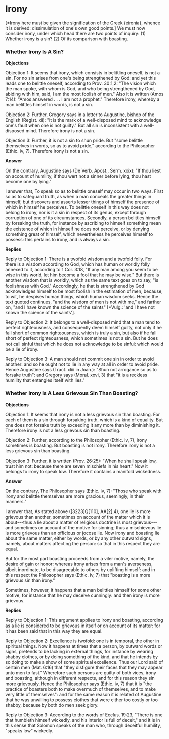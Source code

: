 # Irony

[*Irony here must be given the signification of the   Greek {eironia}, whence it is derived: dissimulation of one's own good   points.]  We must now consider irony, under which head there are two points of inquiry:
(1) Whether irony is a sin?
(2) Of its comparison with boasting.
### Whether Irony Is A Sin?

**Objections**

Objection 1: It seems that irony, which consists in belittling oneself, is not a sin. For no sin arises from one's being strengthened by God: and yet this leads one to belittle oneself, according to Prov. 30:1,2: "The vision which the man spoke, with whom is God, and who being strengthened by God, abiding with him, said, I am the most foolish of men." Also it is written (Amos 7:14): "Amos answered . . . I am not a prophet." Therefore irony, whereby a man belittles himself in words, is not a sin.

Objection 2: Further, Gregory says in a letter to Augustine, bishop of the English (Regist. xii): "It is the mark of a well-disposed mind to acknowledge one's fault when one is not guilty." But all sin is inconsistent with a well-disposed mind. Therefore irony is not a sin.

Objection 3: Further, it is not a sin to shun pride. But "some belittle themselves in words, so as to avoid pride," according to the Philosopher (Ethic. iv, 7). Therefore irony is not a sin.

**Answer**

On the contrary, Augustine says (De Verb. Apost., Serm. xxix): "If thou liest on account of humility, if thou wert not a sinner before lying, thou hast become one by lying."

I answer that, To speak so as to belittle oneself may occur in two ways. First so as to safeguard truth, as when a man conceals the greater things in himself, but discovers and asserts lesser things of himself the presence of which in himself he perceives. To belittle oneself in this way does not belong to irony, nor is it a sin in respect of its genus, except through corruption of one of its circumstances. Secondly, a person belittles himself by forsaking the truth, for instance by ascribing to himself something mean the existence of which in himself he does not perceive, or by denying something great of himself, which nevertheless he perceives himself to possess: this pertains to irony, and is always a sin.

**Replies**

Reply to Objection 1: There is a twofold wisdom and a twofold folly. For there is a wisdom according to God, which has human or worldly folly annexed to it, according to 1 Cor. 3:18, "If any man among you seem to be wise in this world, let him become a fool that he may be wise." But there is another wisdom that is worldly, which as the same text goes on to say, "is foolishness with God." Accordingly, he that is strengthened by God acknowledges himself to be most foolish in the estimation of men, because, to wit, he despises human things, which human wisdom seeks. Hence the text quoted continues, "and the wisdom of men is not with me," and farther on, "and I have known the science of the saints" [*Vulg.: 'and I have not known the science of the saints'].

Reply to Objection 2: It belongs to a well-disposed mind that a man tend to perfect righteousness, and consequently deem himself guilty, not only if he fall short of common righteousness, which is truly a sin, but also if he fall short of perfect righteousness, which sometimes is not a sin. But he does not call sinful that which he does not acknowledge to be sinful: which would be a lie of irony.

Reply to Objection 3: A man should not commit one sin in order to avoid another: and so he ought not to lie in any way at all in order to avoid pride. Hence Augustine says (Tract. xliii in Joan.): "Shun not arrogance so as to forsake truth": and Gregory says (Moral. xxvi, 3) that "it is a reckless humility that entangles itself with lies."
### Whether Irony Is A Less Grievous Sin Than Boasting?

**Objections**

Objection 1: It seems that irony is not a less grievous sin than boasting. For each of them is a sin through forsaking truth, which is a kind of equality. But one does not forsake truth by exceeding it any more than by diminishing it. Therefore irony is not a less grievous sin than boasting.

Objection 2: Further, according to the Philosopher (Ethic. iv, 7), irony sometimes is boasting. But boasting is not irony. Therefore irony is not a less grievous sin than boasting.

Objection 3: Further, it is written (Prov. 26:25): "When he shall speak low, trust him not: because there are seven mischiefs in his heart." Now it belongs to irony to speak low. Therefore it contains a manifold wickedness.

**Answer**

On the contrary, The Philosopher says (Ethic. iv, 7): "Those who speak with irony and belittle themselves are more gracious, seemingly, in their manners."

I answer that, As stated above ([3223]Q[110], AA[2],4), one lie is more grievous than another, sometimes on account of the matter which it is about---thus a lie about a matter of religious doctrine is most grievous---and sometimes on account of the motive for sinning; thus a mischievous lie is more grievous than an officious or jocose lie. Now irony and boasting lie about the same matter, either by words, or by any other outward signs, namely, about matters affecting the person: so that in this respect they are equal.

But for the most part boasting proceeds from a viler motive, namely, the desire of gain or honor: whereas irony arises from a man's averseness, albeit inordinate, to be disagreeable to others by uplifting himself: and in this respect the Philosopher says (Ethic. iv, 7) that "boasting is a more grievous sin than irony."

Sometimes, however, it happens that a man belittles himself for some other motive, for instance that he may deceive cunningly: and then irony is more grievous.

**Replies**

Reply to Objection 1: This argument applies to irony and boasting, according as a lie is considered to be grievous in itself or on account of its matter: for it has been said that in this way they are equal.

Reply to Objection 2: Excellence is twofold: one is in temporal, the other in spiritual things. Now it happens at times that a person, by outward words or signs, pretends to be lacking in external things, for instance by wearing shabby clothes, or by doing something of the kind, and that he intends by so doing to make a show of some spiritual excellence. Thus our Lord said of certain men (Mat. 6:16) that "they disfigure their faces that they may appear unto men to fast." Wherefore such persons are guilty of both vices, irony and boasting, although in different respects, and for this reason they sin more grievously. Hence the Philosopher says (Ethic. iv, 7) that it is "the practice of boasters both to make overmuch of themselves, and to make very little of themselves": and for the same reason it is related of Augustine that he was unwilling to possess clothes that were either too costly or too shabby, because by both do men seek glory.

Reply to Objection 3: According to the words of Ecclus. 19:23, "There is one that humbleth himself wickedly, and his interior is full of deceit," and it is in this sense that Solomon speaks of the man who, through deceitful humility, "speaks low" wickedly.
